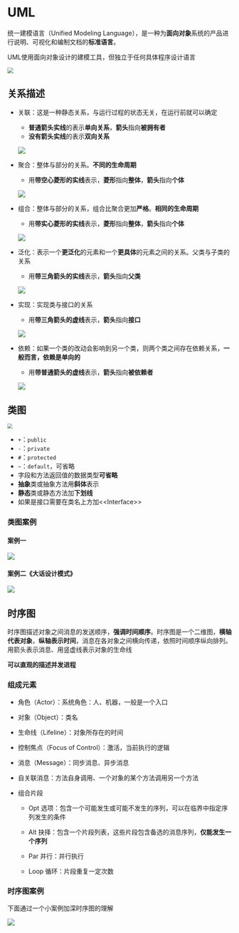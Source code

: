 # UML

统一建模语言（Unified Modeling Language），是一种为**面向对象**系统的产品进行说明、可视化和编制文档的**标准语言**。

UML使用面向对象设计的建模工具，但独立于任何具体程序设计语言

<img src="https://gitee.com/ngwingbun/picgo-image/raw/master/images/20210519173435.png" style="zoom:80%;" />

## 关系描述

- 关联：这是一种静态关系，与运行过程的状态无关，在运行前就可以确定
  - **普通箭头实线**的表示**单向关系**，**箭头**指向**被拥有者**
  - **没有箭头实线**的表示**双向关系**
  
  ![](https://gitee.com/ngwingbun/picgo-image/raw/master/images/20220303110200.png)
  
- 聚合：整体与部分的关系。**不同的生命周期**
  - 用**带空心菱形的实线**表示，**菱形**指向**整体**，**箭头**指向**个体**

  ![](https://gitee.com/ngwingbun/picgo-image/raw/master/images/20220303110127.png)
  
- 组合：整体与部分的关系，组合比聚合更加**严格**。**相同的生命周期**
  - 用**带实心菱形的实线**表示，**菱形**指向**整体**，**箭头**指向**个体**

  ![](https://gitee.com/ngwingbun/picgo-image/raw/master/images/20220303110142.png)
  
- 泛化：表示一个**更泛化**的元素和一个**更具体**的元素之间的关系。父类与子类的关系
  - 用**带三角箭头的实线**表示，**箭头**指向**父类**

  ![](https://gitee.com/ngwingbun/picgo-image/raw/master/images/20220303105832.png)
  
- 实现：实现类与接口的关系
  - 用**带三角箭头的虚线**表示，**箭头**指向**接口**

  ![](https://gitee.com/ngwingbun/picgo-image/raw/master/images/20220303110059.png)
  
- 依赖：如果一个类的改动会影响到另一个类，则两个类之间存在依赖关系，**一般而言，依赖是单向的**
  - 用**带普通箭头的虚线**表示，**箭头**指向**被依赖者**
  
  ![](https://gitee.com/ngwingbun/picgo-image/raw/master/images/20220303110218.png)



## 类图

<img src="https://gitee.com/ngwingbun/picgo-image/raw/master/images/20210913152524.png" style="zoom:67%;" />

- `+`：`public`
- `-`：`private`
- `#`：`protected`
- `~`：`default`，可省略
- 字段和方法返回值的数据类型**可省略**
- **抽象**类或抽象方法用**斜体**表示
- **静态**类或静态方法加**下划线**
- 如果是接口需要在类名上方加<\<Interface>\>



### 类图案例

#### 案例一

![](https://gitee.com/ngwingbun/picgo-image/raw/master/images/20210913155546.png)



#### 案例二《大话设计模式》

![](https://gitee.com/ngwingbun/picgo-image/raw/master/images/20210913160834.png)



## 时序图

时序图描述对象之间消息的发送顺序，**强调时间顺序**。时序图是一个二维图，**横轴代表对象**，**纵轴表示时间**，消息在各对象之间横向传递，依照时间顺序纵向排列。用箭头表示消息、用竖虚线表示对象的生命线

**可以直观的描述并发进程**

###  组成元素

- 角色（Actor）：系统角色：人、机器，一般是一个入口

- 对象（Object）：类名

- 生命线（Lifeline）：对象所存在的时间

- 控制焦点（Focus of Control）：激活，当前执行的逻辑

- 消息（Message）：同步消息、异步消息

- 自关联消息：方法自身调用、一个对象的某个方法调用另一个方法

- 组合片段
  - Opt 选项：包含一个可能发生或可能不发生的序列，可以在临界中指定序列发生的条件

  - Alt 抉择：包含一个片段列表，这些片段包含备选的消息序列，**仅能发生一个序列**

  - Par 并行：并行执行

  - Loop 循环：片段重复一定次数




### 时序图案例

下面通过一个小案例加深时序图的理解

![](https://gitee.com/ngwingbun/picgo-image/raw/master/images/20220303110340.png)
